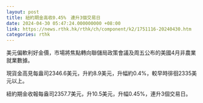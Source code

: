 ```yaml
---
layout: post
title: 紐約期金高收0.45%　連升3個交易日
date: 2024-04-30 05:47:24.000000000 +08:00
link: https://news.rthk.hk/rthk/ch/component/k2/1751116-20240430.htm
categories: rthk
---
```


美元偏軟利好金價，市場將焦點轉向聯儲局政策會議及周五公布的美國4月非農業就業數據。

現貨金高見每盎司2346.6美元，升約8.9美元，升幅約0.4%，較早時徘徊2335美元以上。

紐約期金收報每盎司2357.7美元，升10.5美元，升幅0.45%，連升3個交易日。
